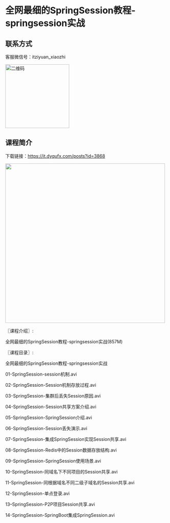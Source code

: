 # 全网最细的SpringSession教程-springsession实战

## 联系方式

客服微信号：itziyuan_xiaozhi

<img src="https://ziyuanyun.oss-cn-guangzhou.aliyuncs.com/common/20240614073449/666b82192834a.jpg" width="200" height="200" alt="二维码">

## 课程简介

下载链接：https://it.dyqufx.com/posts?id=3868

<img src="https://ziyuanyun.oss-cn-guangzhou.aliyuncs.com/yun/20240515185401/6644944965cdc.jpg" width="500" alt="">

  〖课程介绍〗:

 全网最细的SpringSession教程-springsession实战(857M)

 〖课程目录〗:

 全网最细的SpringSession教程-springsession实战



 01-SpringSession-session机制.avi

 02-SpringSession-Session机制存放过程.avi

 03-SpringSession-集群后丢失Session原因.avi

 04-SpringSession-Session共享方案介绍.avi

 05-SpringSession-SpringSession介绍.avi

 06-SpringSession-Session丢失演示.avi

 07-SpringSession-集成SpringSession实现Session共享.avi

 08-SpringSession-Redis中的Session数据存放结构.avi

 09-SpringSession-SpringSession使用场景.avi

 10-SpringSession-同域名下不同项目的Session共享.avi

 11-SpringSession-同根据域名不同二级子域名的Session共享.avi

 12-SpringSession-单点登录.avi

 13&#8211;SpringSession-P2P项目Session共享.avi

 14-SpringSession-SpringBoot集成SpringSession.avi

  